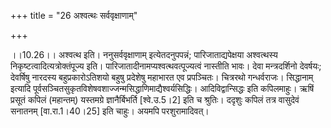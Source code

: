 +++
title = "26 अश्वत्थः सर्ववृक्षाणाम्"

+++
  
  
।।10.26।। अश्वत्थ इति। ननुसर्ववृक्षाणाम् इत्येतदनुपपन्नं;
पारिजाताद्यपेक्षया अश्वत्थस्य निकृष्टत्वादित्यत्रोक्तंपूज्य इति।
पारिजातादीनामप्यश्वत्थवत्पूज्यत्वं नास्तीति भावः। देवा मन्त्रदर्शिनो
देवर्षयः; देवर्षिषु नारदस्य बहुप्रकारोऽतिशयो बहुषु प्रदेशेषु महाभारत एव
प्रपञ्चितः। चित्ररथो गन्धर्वराजः। सिद्धानाम् इत्यादि
पूर्वसञ्चितसुकृतविशेषवशाज्जन्मसिद्धाणिमाद्यैश्वर्यसिद्धिः। आदिविद्वान्सिद्धः
इति कपिलमाहुः। ऋषिं प्रसूतं कपिलं (महान्तम्) यस्तमग्रे ज्ञानैर्बिभर्ति
\[श्वे.उ.5।2\] इति च श्रुतिः। ददृशुः कपिलं तत्र वासुदेवं सनातनम्
\[वा.रा.1।40।25\] इति चाहुः। अयमपि परशुरामादिवत्।  
  
